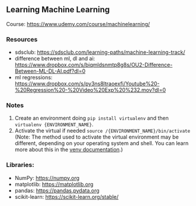 ## Learning Machine Learning

Course: https://www.udemy.com/course/machinelearning/

### Resources
- sdsclub: https://sdsclub.com/learning-paths/machine-learning-track/
- difference between ml, dl and ai: https://www.dropbox.com/s/biqmldsnmtp8g8s/OU2-Difference-Between-ML-DL-AI.pdf?dl=0
- ml regressions: https://www.dropbox.com/s/py3ns8ltraoexfi/Youtube%20-%20Regression%20-%20Video%20Exp%20%232.mov?dl=0

### Notes

1. Create an environment doing `pip install virtualenv` and then `virtualenv {ENVIRONMENT_NAME}`. 
2. Activate the virtual if needed `source /{ENVIRONMENT_NAME}/bin/activate` (Note: The method used to activate the virtual environment may be different, depending on your operating system and shell. You can learn more about this in the [venv documentation](https://docs.python.org/3/library/venv.html).)

### Libraries:
- NumPy: https://numpy.org
- matplotlib: https://matplotlib.org
- pandas: https://pandas.pydata.org
- scikit-learn: https://scikit-learn.org/stable/